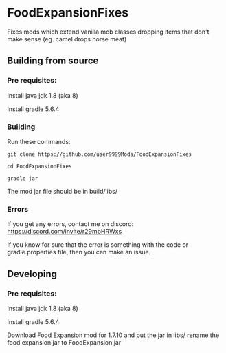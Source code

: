 # FoodExpansionFixes
Fixes mods which extend vanilla mob classes dropping items that don't make sense (eg. camel drops horse meat)

## Building from source

### Pre requisites:
Install java jdk 1.8 (aka 8)

Install gradle 5.6.4

### Building

Run these commands:

`git clone https://github.com/user9999Mods/FoodExpansionFixes`

`cd FoodExpansionFixes`

`gradle jar`


The mod jar file should be in build/libs/


### Errors

If you get any errors, contact me on discord: https://discord.com/invite/r29mbHRWxs

If you know for sure that the error is something with the code or gradle.properties file, then you can make an issue.

## Developing

### Pre requisites:
Install java jdk 1.8 (aka 8)

Install gradle 5.6.4

Download Food Expansion mod for 1.7.10 and put the jar in libs/
rename the food expansion jar to FoodExpansion.jar
